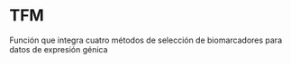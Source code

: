 # TFM
Función que integra cuatro métodos de selección de biomarcadores para datos de expresión génica
